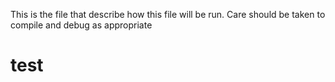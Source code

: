 This is the file that describe how this file will be run. Care should be taken to compile and debug as appropriate

# test